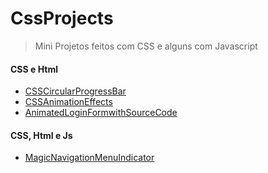 # CssProjects

> Mini Projetos feitos com CSS e alguns com Javascript

#### CSS e Html
- [CSSCircularProgressBar](https://junior-escjr.github.io/CssProjects/CSSCircularProgressBar/)
- [CSSAnimationEffects](https://junior-escjr.github.io/CssProjects/CSSAnimationEffects/)
- [AnimatedLoginFormwithSourceCode](https://junior-escjr.github.io/CssProjects/AnimatedLoginFormwithSourceCode/)


#### CSS, Html e Js
- [MagicNavigationMenuIndicator](https://junior-escjr.github.io/CssProjects/MagicNavigationMenuIndicator/)
